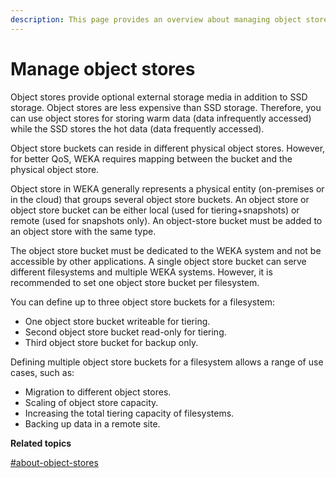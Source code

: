 ```yaml
---
description: This page provides an overview about managing object stores.
---
```


# Manage object stores

Object stores provide optional external storage media in addition to SSD storage. Object stores are less expensive than SSD storage. Therefore, you can use object stores for storing warm data (data infrequently accessed) while the SSD stores the hot data (data frequently accessed).

Object store buckets can reside in different physical object stores. However, for better QoS, WEKA requires mapping between the bucket and the physical object store.

Object store in WEKA generally represents a physical entity (on-premises or in the cloud) that groups several object store buckets. An object store or object store bucket can be either local (used for tiering+snapshots) or remote (used for snapshots only). An object-store bucket must be added to an object store with the same type.&#x20;

The object store bucket must be dedicated to the WEKA system and not be accessible by other applications. A single object store bucket can serve different filesystems and multiple WEKA systems. However, it is recommended to set one object store bucket per filesystem.

You can define up to three object store buckets for a filesystem:

* One object store bucket writeable for tiering.
* Second object store bucket read-only for tiering.
* Third object store bucket for backup only.

Defining multiple object store buckets for a filesystem allows a range of use cases, such as:

* Migration to different object stores.
* Scaling of object store capacity.
* Increasing the total tiering capacity of filesystems.
* Backing up data in a remote site.



**Related topics**

[#about-object-stores](../../overview/filesystems.md#about-object-stores "mention")
